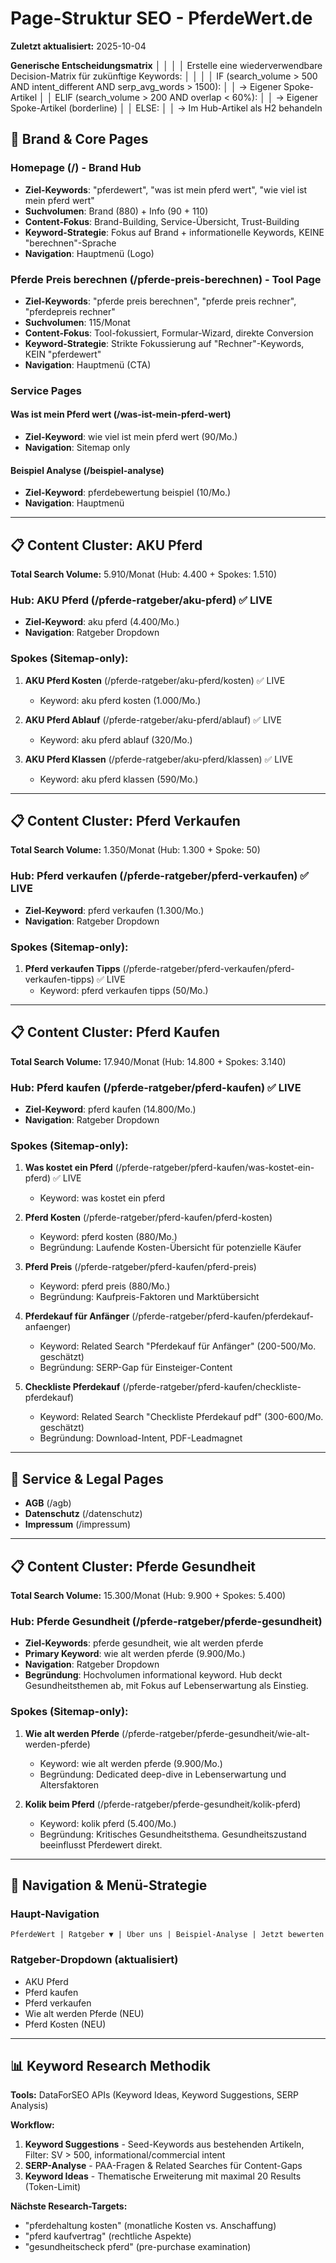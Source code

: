 # Page-Struktur SEO - PferdeWert.de

**Zuletzt aktualisiert:** 2025-10-04

 **Generische Entscheidungsmatrix**                                                │
     │                                                                                  │
     │ Erstelle eine wiederverwendbare Decision-Matrix für zukünftige Keywords:         │
     │                                                                                  │
     │ IF (search_volume > 500 AND intent_different AND serp_avg_words > 1500):         │
     │   → Eigener Spoke-Artikel                                                        │
     │ ELIF (search_volume > 200 AND overlap < 60%):                                    │
     │   → Eigener Spoke-Artikel (borderline)                                           │
     │ ELSE:                                                                            │
     │   → Im Hub-Artikel als H2 behandeln    

## 🎯 Brand & Core Pages

### Homepage (/) - Brand Hub
- **Ziel-Keywords**: "pferdewert", "was ist mein pferd wert", "wie viel ist mein pferd wert"
- **Suchvolumen**: Brand (880) + Info (90 + 110)
- **Content-Fokus**: Brand-Building, Service-Übersicht, Trust-Building
- **Keyword-Strategie**: Fokus auf Brand + informationelle Keywords, KEINE "berechnen"-Sprache
- **Navigation**: Hauptmenü (Logo)

### Pferde Preis berechnen (/pferde-preis-berechnen) - Tool Page
- **Ziel-Keywords**: "pferde preis berechnen", "pferde preis rechner", "pferdepreis rechner"
- **Suchvolumen**: 115/Monat
- **Content-Fokus**: Tool-fokussiert, Formular-Wizard, direkte Conversion
- **Keyword-Strategie**: Strikte Fokussierung auf "Rechner"-Keywords, KEIN "pferdewert"
- **Navigation**: Hauptmenü (CTA)

### Service Pages

#### Was ist mein Pferd wert (/was-ist-mein-pferd-wert)
- **Ziel-Keyword**: wie viel ist mein pferd wert (90/Mo.)
- **Navigation**: Sitemap only

#### Beispiel Analyse (/beispiel-analyse)
- **Ziel-Keyword**: pferdebewertung beispiel (10/Mo.)
- **Navigation**: Hauptmenü

---

## 📋 Content Cluster: AKU Pferd

**Total Search Volume:** 5.910/Monat (Hub: 4.400 + Spokes: 1.510)

### Hub: AKU Pferd (/pferde-ratgeber/aku-pferd) ✅ LIVE
- **Ziel-Keyword**: aku pferd (4.400/Mo.)
- **Navigation**: Ratgeber Dropdown

### Spokes (Sitemap-only):

1. **AKU Pferd Kosten** (/pferde-ratgeber/aku-pferd/kosten) ✅ LIVE
   - Keyword: aku pferd kosten (1.000/Mo.)

2. **AKU Pferd Ablauf** (/pferde-ratgeber/aku-pferd/ablauf) ✅ LIVE
   - Keyword: aku pferd ablauf (320/Mo.)

3. **AKU Pferd Klassen** (/pferde-ratgeber/aku-pferd/klassen) ✅ LIVE
   - Keyword: aku pferd klassen (590/Mo.)

---

## 📋 Content Cluster: Pferd Verkaufen

**Total Search Volume:** 1.350/Monat (Hub: 1.300 + Spoke: 50)

### Hub: Pferd verkaufen (/pferde-ratgeber/pferd-verkaufen) ✅ LIVE
- **Ziel-Keyword**: pferd verkaufen (1.300/Mo.)
- **Navigation**: Ratgeber Dropdown

### Spokes (Sitemap-only):

1. **Pferd verkaufen Tipps** (/pferde-ratgeber/pferd-verkaufen/pferd-verkaufen-tipps) ✅ LIVE
   - Keyword: pferd verkaufen tipps (50/Mo.)

---

## 📋 Content Cluster: Pferd Kaufen

**Total Search Volume:** 17.940/Monat (Hub: 14.800 + Spokes: 3.140)

### Hub: Pferd kaufen (/pferde-ratgeber/pferd-kaufen) ✅ LIVE
- **Ziel-Keyword**: pferd kaufen (14.800/Mo.)
- **Navigation**: Ratgeber Dropdown

### Spokes (Sitemap-only):

1. **Was kostet ein Pferd** (/pferde-ratgeber/pferd-kaufen/was-kostet-ein-pferd) ✅ LIVE
   - Keyword: was kostet ein pferd

2. **Pferd Kosten** (/pferde-ratgeber/pferd-kaufen/pferd-kosten)
   - Keyword: pferd kosten (880/Mo.)
   - Begründung: Laufende Kosten-Übersicht für potenzielle Käufer

3. **Pferd Preis** (/pferde-ratgeber/pferd-kaufen/pferd-preis)
   - Keyword: pferd preis (880/Mo.)
   - Begründung: Kaufpreis-Faktoren und Marktübersicht

4. **Pferdekauf für Anfänger** (/pferde-ratgeber/pferd-kaufen/pferdekauf-anfaenger)
   - Keyword: Related Search "Pferdekauf für Anfänger" (200-500/Mo. geschätzt)
   - Begründung: SERP-Gap für Einsteiger-Content

5. **Checkliste Pferdekauf** (/pferde-ratgeber/pferd-kaufen/checkliste-pferdekauf)
   - Keyword: Related Search "Checkliste Pferdekauf pdf" (300-600/Mo. geschätzt)
   - Begründung: Download-Intent, PDF-Leadmagnet

---

## 📄 Service & Legal Pages

- **AGB** (/agb)
- **Datenschutz** (/datenschutz)
- **Impressum** (/impressum)

---

## 📋 Content Cluster: Pferde Gesundheit

**Total Search Volume:** 15.300/Monat (Hub: 9.900 + Spokes: 5.400)

### Hub: Pferde Gesundheit (/pferde-ratgeber/pferde-gesundheit)
- **Ziel-Keywords**: pferde gesundheit, wie alt werden pferde
- **Primary Keyword**: wie alt werden pferde (9.900/Mo.)
- **Navigation**: Ratgeber Dropdown
- **Begründung**: Hochvolumen informational keyword. Hub deckt Gesundheitsthemen ab, mit Fokus auf Lebenserwartung als Einstieg.

### Spokes (Sitemap-only):

1. **Wie alt werden Pferde** (/pferde-ratgeber/pferde-gesundheit/wie-alt-werden-pferde)
   - Keyword: wie alt werden pferde (9.900/Mo.)
   - Begründung: Dedicated deep-dive in Lebenserwartung und Altersfaktoren

2. **Kolik beim Pferd** (/pferde-ratgeber/pferde-gesundheit/kolik-pferd)
   - Keyword: kolik pferd (5.400/Mo.)
   - Begründung: Kritisches Gesundheitsthema. Gesundheitszustand beeinflusst Pferdewert direkt.

---

## 🧭 Navigation & Menü-Strategie

### Haupt-Navigation
```
PferdeWert | Ratgeber ▼ | Über uns | Beispiel-Analyse | Jetzt bewerten
```

### Ratgeber-Dropdown (aktualisiert)
- AKU Pferd
- Pferd kaufen
- Pferd verkaufen
- Wie alt werden Pferde (NEU)
- Pferd Kosten (NEU)

---

## 📊 Keyword Research Methodik

**Tools:** DataForSEO APIs (Keyword Ideas, Keyword Suggestions, SERP Analysis)

**Workflow:**
1. **Keyword Suggestions** - Seed-Keywords aus bestehenden Artikeln, Filter: SV > 500, informational/commercial intent
2. **SERP-Analyse** - PAA-Fragen & Related Searches für Content-Gaps
3. **Keyword Ideas** - Thematische Erweiterung mit maximal 20 Results (Token-Limit)

**Nächste Research-Targets:**
- "pferdehaltung kosten" (monatliche Kosten vs. Anschaffung)
- "pferd kaufvertrag" (rechtliche Aspekte)
- "gesundheitscheck pferd" (pre-purchase examination)

